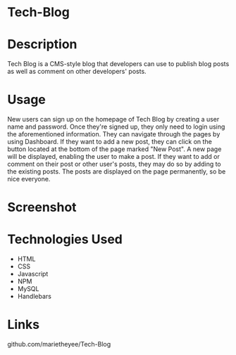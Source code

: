 # Tech-Blog

# Description

Tech Blog is a CMS-style blog that developers can use to publish blog posts as well as comment on other developers' posts.

# Usage

New users can sign up on the homepage of Tech Blog by creating a user name and password. Once they're signed up, they only need to login using the aforementioned information. They can navigate through the pages by using Dashboard. If they want to add a new post, they can click on the button located at the bottom of the page marked "New Post". A new page will be displayed, enabling the user to make a post. If they want to add or comment on their post or other user's posts, they may do so by adding to the existing posts. The posts are displayed on the page permanently, so be nice everyone.

# Screenshot



# Technologies Used

* HTML
* CSS
* Javascript
* NPM
* MySQL
* Handlebars

# Links

github.com/marietheyee/Tech-Blog



